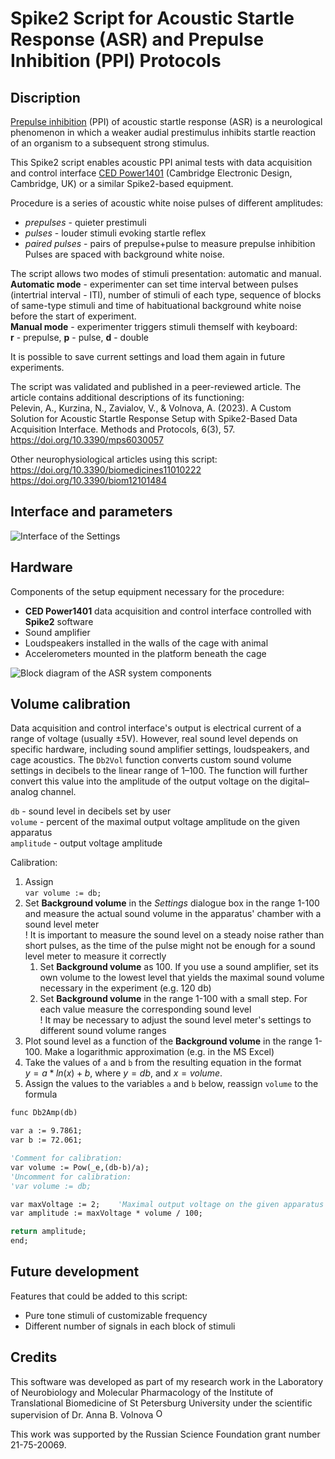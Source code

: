 # Spike2 Script for Acoustic Startle Response (ASR) and Prepulse Inhibition (PPI) Protocols

## Discription

[Prepulse inhibition](https://en.wikipedia.org/wiki/Prepulse_inhibition) (PPI) of acoustic startle response (ASR) is 
a neurological phenomenon in which a weaker audial prestimulus inhibits startle reaction of an organism 
to a subsequent strong stimulus.

This Spike2 script enables acoustic PPI animal tests with data acquisition 
and control interface [CED Power1401](https://ced.co.uk/products/pow3in) (Cambridge Electronic Design, Cambridge, UK)
or a similar Spike2-based equipment.

Procedure is a series of acoustic white noise pulses of different amplitudes:
- *prepulses* - quieter prestimuli 
- *pulses* - louder stimuli evoking startle reflex
- *paired pulses* - pairs of prepulse+pulse to measure prepulse inhibition
Pulses are spaced with background white noise.

The script allows two modes of stimuli presentation: automatic and manual.  
**Automatic mode** - experimenter can set time interval between pulses (intertrial interval - ITI), number of stimuli
of each type, sequence of blocks of same-type stimuli and time of habituational background white noise
before the start of experiment.  
**Manual mode** - experimenter triggers stimuli themself with keyboard:  
**r** - prepulse, **p** - pulse, **d** - double

It is possible to save current settings and load them again in future experiments.

The script was validated and published in a peer-reviewed article. The article contains additional descriptions of its functioning:  
Pelevin, A., Kurzina, N., Zavialov, V., & Volnova, A. (2023). A Custom Solution for Acoustic Startle Response Setup with Spike2-Based Data Acquisition Interface. Methods and Protocols, 6(3), 57. https://doi.org/10.3390/mps6030057

Other neurophysiological articles using this script:  
https://doi.org/10.3390/biomedicines11010222  
https://doi.org/10.3390/biom12101484

## Interface and parameters

![Interface of the Settings](https://www.mdpi.com/mps/mps-06-00057/article_deploy/html/images/mps-06-00057-g003.png)

## Hardware

Components of the setup equipment necessary for the procedure:  
- **CED Power1401** data acquisition and control interface controlled with **Spike2** software
- Sound amplifier
- Loudspeakers installed in the walls of the cage with animal
- Accelerometers mounted in the platform beneath the cage
  
![Block diagram of the ASR system components](https://www.mdpi.com/mps/mps-06-00057/article_deploy/html/images/mps-06-00057-g001.png)

## Volume calibration

Data acquisition and control interface's output is electrical current of a range of voltage (usually ±5V). 
However, real sound level depends on specific hardware, including sound amplifier settings, loudspeakers, and cage acoustics. 
The `Db2Vol` function converts custom sound volume settings in decibels to the linear range of 1–100. 
The function will further convert this value into the amplitude of the output voltage on the digital–analog channel.

`db` - sound level in decibels set by user  
`volume` - percent of the maximal output voltage amplitude on the given apparatus  
`amplitude` - output voltage amplitude

Calibration:
1.  Assign  
    `var volume := db;`
2.  Set **Background volume** in the *Settings* dialogue box in the range 1-100 and measure the actual sound volume in the apparatus' chamber with a sound level meter  
    ! It is important to measure the sound level on a steady noise rather than short pulses, as the time of the pulse might not be enough for a sound level meter to measure it correctly
    1.  Set **Background volume** as 100.
        If you use a sound amplifier, set its own volume to the lowest level
        that yields the maximal sound volume necessary in the experiment (e.g. 120 db)  
    2.  Set **Background volume** in the range 1-100 with a small step.
        For each value measure the corresponding sound level  
        ! It may be necessary to adjust the sound level meter's settings 
        to different sound volume ranges
4.  Plot sound level as a function of the **Background volume** in the range 1-100.
    Make a logarithmic approximation (e.g. in the MS Excel)
5.  Take the values of `a` and `b` from the resulting equation in the format   
    $y=a*ln(x)+b$, where $y=db$, and $x=volume$.
6.  Assign the values to the variables `a` and `b` below, 
    reassign `volume` to the formula

```vb
func Db2Amp(db)

var a := 9.7861;
var b := 72.061;

'Comment for calibration:
var volume := Pow(_e,(db-b)/a);
'Uncomment for calibration:
'var volume := db;

var maxVoltage := 2;    'Maximal output voltage on the given apparatus
var amplitude := maxVoltage * volume / 100; 

return amplitude;
end;
```

## Future development

Features that could be added to this script:
- Pure tone stimuli of customizable frequency
- Different number of signals in each block of stimuli

## Credits

This software was developed as part of my research work in the Laboratory of Neurobiology and Molecular Pharmacology of the Institute of Translational Biomedicine of St Petersburg University under the scientific supervision of Dr. Anna B. Volnova <a href="https://orcid.org/0000-0003-0724-887X"><img alt="ORCID logo" src="https://info.orcid.org/wp-content/uploads/2019/11/orcid_16x16.png" width="16" height="16" /></a>

This work was supported by the Russian Science Foundation grant number 21-75-20069.

